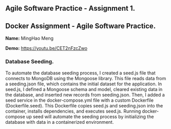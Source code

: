 ## Agile Software Practice - Assignment 1.

## Docker Assignment - Agile Software Practice.

__Name:__ MingHao Meng

__Demo:__ https://youtu.be/CET2nFzcZwo


### Database Seeding.

To automate the database seeding process, I created a seed.js file that connects to MongoDB using the Mongoose library. This file reads data from a seeding.json file, which contains the initial dataset for the application. In seed.js, I defined a Mongoose schema and model, cleared existing data in the database, and inserted new records from seeding.json. Then, I added a seed service in the docker-compose.yml file with a custom Dockerfile (Dockerfile.seed). This Dockerfile copies seed.js and seeding.json into the container, installs dependencies, and executes seed.js. Running docker-compose up seed will automate the seeding process by initializing the database with data in a containerized environment.